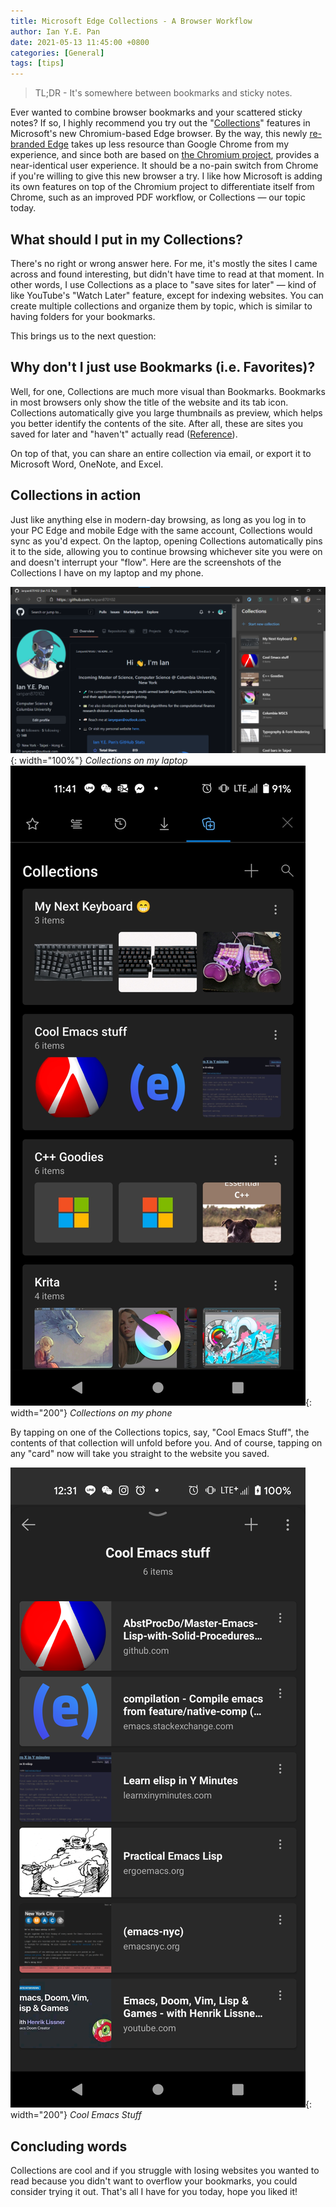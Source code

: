 ```yaml
---
title: Microsoft Edge Collections - A Browser Workflow
author: Ian Y.E. Pan
date: 2021-05-13 11:45:00 +0800
categories: [General]
tags: [tips]
---
```


> TL;DR - It's somewhere between bookmarks and sticky notes.

Ever wanted to combine browser bookmarks and your scattered sticky
notes?  If so, I highly recommend you try out the
"[Collections](https://support.microsoft.com/en-us/microsoft-edge/organize-your-ideas-with-collections-in-microsoft-edge-60fd7bba-6cfd-00b9-3787-b197231b507e)"
features in Microsoft's new Chromium-based Edge browser. By the way,
this newly [re-branded Edge](https://www.microsoft.com/en-us/edge)
takes up less resource than Google Chrome from my experience, and
since both are based on [the Chromium
project](https://www.chromium.org/), provides a near-identical user
experience. It should be a no-pain switch from Chrome if you're
willing to give this new browser a try. I like how Microsoft is adding
its own features on top of the Chromium project to differentiate
itself from Chrome, such as an improved PDF workflow, or Collections
&mdash; our topic today.

## What should I put in my Collections?

There's no right or wrong answer here. For me, it's mostly the sites I
came across and found interesting, but didn't have time to read at
that moment. In other words, I use Collections as a place to "save
sites for later" &mdash; kind of like YouTube's "Watch Later" feature,
except for indexing websites. You can create multiple collections and
organize them by topic, which is similar to having folders for your
bookmarks.

This brings us to the next question:

## Why don't I just use Bookmarks (i.e. Favorites)?

Well, for one, Collections are much more visual than
Bookmarks. Bookmarks in most browsers only show the title of the
website and its tab icon. Collections automatically give you large
thumbnails as preview, which helps you better identify the contents of
the site. After all, these are sites you saved for later and "haven't"
actually read
([Reference](https://www.howtogeek.com/717964/collections-vs.-bookmarks-in-microsoft-edge-whats-the-difference/)).

On top of that, you can share an entire collection via email, or
export it to Microsoft Word, OneNote, and Excel.



## Collections in action

Just like anything else in modern-day browsing, as long as you log in
to your PC Edge and mobile Edge with the same account, Collections
would sync as you'd expect. On the laptop, opening Collections
automatically pins it to the side, allowing you to continue browsing
whichever site you were on and doesn't interrupt your "flow". Here are
the screenshots of the Collections I have on my laptop and my phone.


![Collections on my laptop](/images/edge-collections-PC.png){: width="100%"}
_Collections on my laptop_
![Collections on my phone](/images/edge-collections-mobile.png){: width="200"}
_Collections on my phone_

By tapping on one of the Collections topics, say, "Cool Emacs Stuff",
the contents of that collection will unfold before you. And
of course, tapping on any "card" now will take you straight to the
website you saved.

![Cool Emacs Stuff](/images/edge-collections-mobile2.png){: width="200"}
_Cool Emacs Stuff_

## Concluding words

Collections are cool and if you struggle with losing websites you
wanted to read because you didn't want to overflow your bookmarks, you
could consider trying it out. That's all I have for you today, hope
you liked it!
